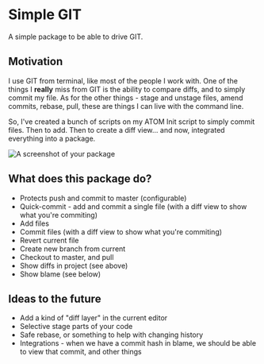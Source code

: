 # Simple GIT

A simple package to be able to drive GIT.

## Motivation

I use GIT from terminal, like most of the people I work with. One of the things I __really__ miss from GIT is the ability to compare diffs, and to simply commit my file. As for the other things - stage and unstage files, amend commits, rebase, pull, these are things I can live with the command line.

So, I've created a bunch of scripts on my ATOM Init script to simply commit files. Then to add. Then to create a diff view... and now, integrated everything into a package.

![A screenshot of your package](https://user-content.gitlab-static.net/21a7c00ae37ffd901537a6f9e1cc96b475c5283b/68747470733a2f2f7261772e67697468756275736572636f6e74656e742e636f6d2f6d6175726963696f737a61626f2f73696d706c652d6769742f6d61737465722f646f632f667261676d656e742e676966)

## What does this package do?

* Protects push and commit to master (configurable)
* Quick-commit - add and commit a single file (with a diff view to show what you're commiting)
* Add files
* Commit files (with a diff view to show what you're commiting)
* Revert current file
* Create new branch from current
* Checkout to master, and pull
* Show diffs in project (see above)
* Show blame (see below)

## Ideas to the future

* Add a kind of "diff layer" in the current editor
* Selective stage parts of your code
* Safe rebase, or something to help with changing history
* Integrations - when we have a commit hash in blame, we should be able to view that commit, and other things
